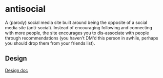 # antisocial
A (parody) social media site built around being the opposite of a social media site (anti-social). Instead of encouraging following and connecting with more people, the site encourages you to dis-associate with people through recommendations (you haven't DM'd this person in awhile, perhaps you should drop them from your friends list).

## Design
[Design doc](/docs/Design.md)
